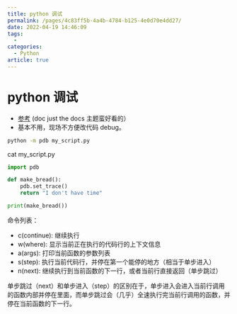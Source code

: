 ```yaml
---
title: python 调试
permalink: /pages/4c83ff5b-4a4b-4784-b125-4e0d70e4dd27/
date: 2022-04-19 14:46:09
tags:
  - 
categories:
  - Python
article: true
---
```

# python 调试

- [参考](https://py.eastlakeside.cn/book/ProgrammerTools/debugging.html) (doc just the docs 主题蛮好看的）
- 基本不用，现场不方便改代码 debug。

```bash
python -m pdb my_script.py
```

cat my_script.py

```python
import pdb

def make_bread():
    pdb.set_trace()
    return "I don't have time"

print(make_bread())
```

命令列表：

- c(continue): 继续执行
- w(where): 显示当前正在执行的代码行的上下文信息
- a(args): 打印当前函数的参数列表
- s(step): 执行当前代码行，并停在第一个能停的地方（相当于单步进入）
- n(next): 继续执行到当前函数的下一行，或者当前行直接返回（单步跳过）

单步跳过（next）和单步进入（step）的区别在于，单步进入会进入当前行调用的函数内部并停在里面，而单步跳过会（几乎）全速执行完当前行调用的函数，并停在当前函数的下一行。
